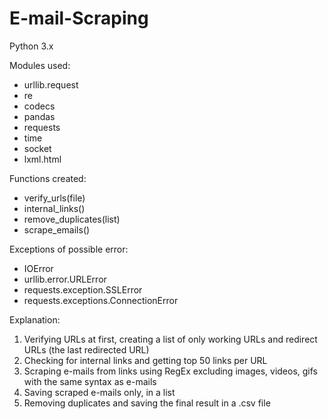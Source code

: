 # E-mail-Scraping

Python 3.x

Modules used:
  - urllib.request
  - re
  - codecs
  - pandas
  - requests
  - time
  - socket
  - lxml.html

Functions created:
  - verify_urls(file)
  - internal_links()
  - remove_duplicates(list)
  - scrape_emails()
  
Exceptions of possible error:
  - IOError
  - urllib.error.URLError
  - requests.exception.SSLError
  - requests.exceptions.ConnectionError

Explanation:
  1) Verifying URLs at first, creating a list of only working URLs and redirect URLs (the last redirected URL)
  2) Checking for internal links and getting top 50 links per URL
  3) Scraping e-mails from links using RegEx excluding images, videos, gifs with the same syntax as e-mails
  4) Saving scraped e-mails only, in a list
  5) Removing duplicates and saving the final result in a .csv file 
